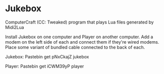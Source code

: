# Jukebox
ComputerCraft (CC: Tweaked) program that plays Lua files generated by Midi2Lua

Install Jukebox on one computer and Player on another computer. 
Add a modem on the left side of each and connect them if they're wired modems. 
Place some variant of bundled cable connected to the back of each.

Jukebox:
  Pastebin get pNxCkajZ jukebox
  
Player:
  Pastebin get iCWM39yP player

